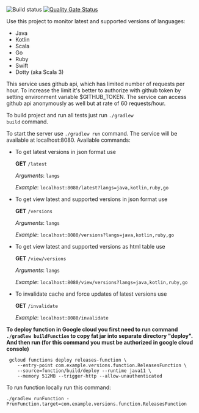![Build status](https://github.com/margarita-nedzelska-sonarsource/LanguagesVersionsRadar/workflows/Check/badge.svg) 
[![Quality Gate Status](https://sonarcloud.io/api/project_badges/measure?project=margarita-nedzelska-sonarsource_LanguagesVersionsRadar&metric=alert_status)](https://sonarcloud.io/dashboard?id=margarita-nedzelska-sonarsource_LanguagesVersionsRadar) 


Use this project to monitor latest and supported versions of languages:
 - Java
 - Kotlin
 - Scala
 - Go
 - Ruby
 - Swift
 - Dotty (aka Scala 3)
 
 This service uses github api, which has limited number of requests per hour. To increase the limit it's better to authorize with github token by setting environment variable $GITHUB_TOKEN. The service can access github api anonymously as well but at rate of 60 requests/hour.
 
 To build project and run all tests just run <code>./gradlew build</code> command.
 
 To start the server use <code>./gradlew run</code> command. The service will be available at localhost:8080. Available commands:
 
 - To get latest versions in json format use
 
   <b>GET</b> <code>/latest</code>
   
   <i>Arguments</i>: <code>langs</code>
   
   <i>Example</i>: <code>localhost:8080/latest?langs=java,kotlin,ruby,go</code>
   

- To get view latest and supported versions in json format use
 
   <b>GET</b> <code>/versions</code>
   
   <i>Arguments</i>: <code>langs</code>
   
   <i>Example</i>: <code>localhost:8080/versions?langs=java,kotlin,ruby,go</code>
   

 - To get view latest and supported versions as html table use
 
   <b>GET</b> <code>/view/versions</code>
   
   <i>Arguments</i>: <code>langs</code>
   
   <i>Example</i>: <code>localhost:8080/view/versions?langs=java,kotlin,ruby,go</code>
   
 - To invalidate cache and force updates of latest versions use
 
   <b>GET</b> <code>/invalidate</code>
   
   <i>Example</i>: <code>localhost:8080/invalidate</code>
   
   

<b>To deploy function in Google cloud you first need to run command <code>./gradlew buildFunction</code> to copy fat jar into separate directory "deploy". And then run (for this command you must be authorized in google cloud console)</b>

```
 gcloud functions deploy releases-function \
    --entry-point com.example.versions.function.ReleasesFunction \
    --source=function/build/deploy --runtime java11 \
    --memory 512MB --trigger-http --allow-unauthenticated
```

To run function locally run this command:

```./gradlew runFunction -PrunFunction.target=com.example.versions.function.ReleasesFunction```
